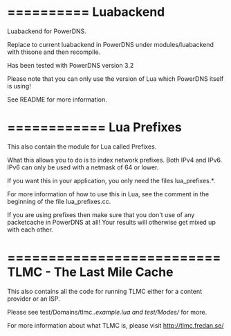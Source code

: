 ==========
Luabackend
==========

Luabackend for PowerDNS.

Replace to current luabackend in PowerDNS under
modules/luabackend with thisone and then recompile.

Has been tested with PowerDNS version 3.2

Please note that you can only use the version of Lua
which PowerDNS itself is using!

See README for more information.


============
Lua Prefixes
============

This also contain the module for Lua called Prefixes.

What this allows you to do is to index network prefixes.
Both IPv4 and IPv6. IPv6 can only be used with a netmask 
of 64 or lower.

If you want this in your application, you only need the files
lua_prefixes.*.

For more information of how to use this in Lua, see the comment 
in the beginning of the file lua_prefixes.cc.

If you are using prefixes then make sure that you don't use of any 
packetcache in PowerDNS at all! Your results will otherwise get
mixed up with each other.


==========================
TLMC - The Last Mile Cache
==========================

This also contains all the code for running TLMC
either for a content provider or an ISP.

Please see test/Domains/tlmc.*.example.lua and 
test/Modes/* for more.

For more information about what TLMC is, please visit
http://tlmc.fredan.se/

